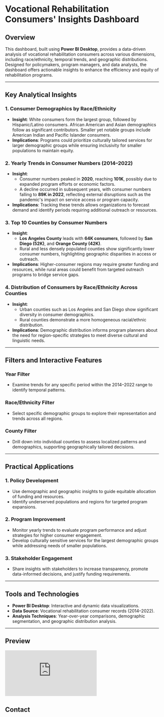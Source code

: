 # Vocational Rehabilitation Consumers' Insights Dashboard  

## Overview  
This dashboard, built using **Power BI Desktop**, provides a data-driven analysis of vocational rehabilitation consumers across various dimensions, including race/ethnicity, temporal trends, and geographic distributions. Designed for policymakers, program managers, and data analysts, the dashboard offers actionable insights to enhance the efficiency and equity of rehabilitation programs.  

---

## Key Analytical Insights  

### **1. Consumer Demographics by Race/Ethnicity**  
- **Insight**: White consumers form the largest group, followed by Hispanic/Latino consumers. African American and Asian demographics follow as significant contributors. Smaller yet notable groups include American Indian and Pacific Islander consumers.  
- **Implications**: Programs could prioritize culturally tailored services for larger demographic groups while ensuring inclusivity for smaller populations to maintain equity.  

### **2. Yearly Trends in Consumer Numbers (2014–2022)**  
- **Insight**:  
  - Consumer numbers peaked in **2020**, reaching **101K**, possibly due to expanded program efforts or economic factors.  
  - A decline occurred in subsequent years, with consumer numbers falling to **89K in 2022**, reflecting external disruptions such as the pandemic's impact on service access or program capacity.  
- **Implications**: Tracking these trends allows organizations to forecast demand and identify periods requiring additional outreach or resources.  

### **3. Top 10 Counties by Consumer Numbers**  
- **Insight**:  
  - **Los Angeles County** leads with **64K consumers**, followed by **San Diego (52K)**, and **Orange County (42K)**.  
  - Rural and less densely populated counties show significantly lower consumer numbers, highlighting geographic disparities in access or outreach.  
- **Implications**: Higher-consumer regions may require greater funding and resources, while rural areas could benefit from targeted outreach programs to bridge service gaps.  

### **4. Distribution of Consumers by Race/Ethnicity Across Counties**  
- **Insight**:  
  - Urban counties such as Los Angeles and San Diego show significant diversity in consumer demographics.  
  - Rural counties demonstrate a more homogeneous racial/ethnic distribution.  
- **Implications**: Demographic distribution informs program planners about the need for region-specific strategies to meet diverse cultural and linguistic needs.

---

## Filters and Interactive Features  

### **Year Filter**  
- Examine trends for any specific period within the 2014–2022 range to identify temporal patterns.  

### **Race/Ethnicity Filter**  
- Select specific demographic groups to explore their representation and trends across all regions.  

### **County Filter**  
- Drill down into individual counties to assess localized patterns and demographics, supporting geographically tailored decisions.  

---

## Practical Applications  

### **1. Policy Development**  
- Use demographic and geographic insights to guide equitable allocation of funding and resources.  
- Identify underserved populations and regions for targeted program expansions.  

### **2. Program Improvement**  
- Monitor yearly trends to evaluate program performance and adjust strategies for higher consumer engagement.  
- Develop culturally sensitive services for the largest demographic groups while addressing needs of smaller populations.  

### **3. Stakeholder Engagement**  
- Share insights with stakeholders to increase transparency, promote data-informed decisions, and justify funding requirements.  

---

## Tools and Technologies  
- **Power BI Desktop**: Interactive and dynamic data visualizations.  
- **Data Source**: Vocational rehabilitation consumer records (2014–2022).  
- **Analysis Techniques**: Year-over-year comparisons, demographic segmentation, and geographic distribution analysis.  

---

## Preview  
![Dashboard Screenshot](https://github.com/rsarwal/PowerBI/blob/99607f634d462f899a1cea438c55b3624ec19533/Vocational%20Rehabilitation%20Consumers'%20Insight/DDS.pdf)

## Contact  
